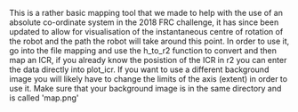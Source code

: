 This is a rather basic mapping tool that we made to help with the use of an absolute co-ordinate system in the 2018 FRC challenge, it has since been updated to allow for visualisation of the instantaneous centre of rotation of the robot and the path the robot will take around this point.
In order to use it, go into the file mapping and use the h_to_r2 function to convert and then map an ICR, if you already know the posistion of the ICR in r2 you can enter the data directly into plot_icr. If you want to use a different background image you will likely have to change the limits of the axis (extent) in order to use it.
Make sure that your background image is in the same directory and is called 'map.png'
